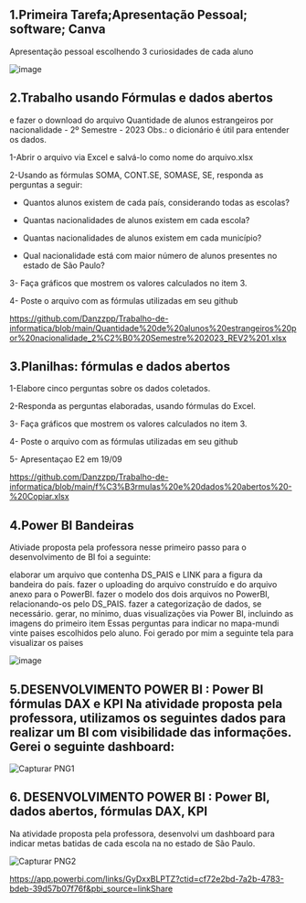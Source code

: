 ## 1.Primeira Tarefa;Apresentação Pessoal; software; Canva

Apresentação pessoal escolhendo 3 curiosidades de cada aluno

![image](https://github.com/user-attachments/assets/0c768f4b-bb2f-42fc-9b44-1017c3ad167d)



## 2.Trabalho usando Fórmulas e dados abertos
e fazer o download do arquivo Quantidade de alunos estrangeiros por nacionalidade - 2º Semestre - 2023
Obs.: o dicionário é útil para entender os dados.

1-Abrir o arquivo via Excel e salvá-lo como nome do arquivo.xlsx

2-Usando as fórmulas  SOMA, CONT.SE, SOMASE, SE, responda as perguntas a seguir:

+ Quantos alunos existem de cada país, considerando todas as escolas? 

+ Quantas nacionalidades de alunos existem em cada escola?

+ Quantas nacionalidades de alunos existem em cada município?

+ Qual nacionalidade está com maior número de alunos presentes no estado de São Paulo?

3- Faça  gráficos que mostrem os valores calculados no item 3.

4- Poste o arquivo com as fórmulas utilizadas em seu github

https://github.com/Danzzpp/Trabalho-de-informatica/blob/main/Quantidade%20de%20alunos%20estrangeiros%20por%20nacionalidade_2%C2%B0%20Semestre%202023_REV2%201.xlsx





## 3.Planilhas: fórmulas e dados abertos

1-Elabore  cinco perguntas sobre os dados coletados.

2-Responda as perguntas elaboradas, usando fórmulas do Excel.

3- Faça  gráficos que mostrem os valores calculados no item 3.

4- Poste o arquivo com as fórmulas utilizadas em seu github

5- Apresentaçao E2 em 19/09

https://github.com/Danzzpp/Trabalho-de-informatica/blob/main/f%C3%B3rmulas%20e%20dados%20abertos%20-%20Copiar.xlsx

## 4.Power BI Bandeiras

Ativiade proposta pela professora nesse primeiro passo para o desenvolvimento de BI foi a seguinte:

elaborar um arquivo que contenha DS_PAIS e LINK para a figura da bandeira do país.
fazer o uploading do arquivo construído e do arquivo anexo para o PowerBI.
fazer o modelo dos dois arquivos no PowerBI, relacionando-os pelo DS_PAIS.
fazer a categorização de dados, se necessário.
gerar, no mínimo, duas visualizações via Power BI, incluindo as imagens do primeiro item Essas perguntas para indicar no mapa-mundi vinte paises escolhidos pelo aluno. Foi gerado por mim a seguinte tela para visualizar os paises

![image](https://github.com/user-attachments/assets/4967eb26-119a-4c93-99e5-3317b1122733)

## 5.DESENVOLVIMENTO POWER BI : Power BI fórmulas DAX e KPI Na atividade proposta pela professora, utilizamos os seguintes dados para realizar um BI com visibilidade das informações. Gerei o seguinte dashboard:

![Capturar PNG1](https://github.com/user-attachments/assets/57e93775-8c6e-4749-9ad5-e8eff99ea7a4)


## 6. DESENVOLVIMENTO POWER BI : Power BI, dados abertos, fórmulas DAX, KPI
Na atividade proposta pela professora, desenvolvi um dashboard para indicar metas batidas de cada escola na no estado de São Paulo.

![Capturar PNG2](https://github.com/user-attachments/assets/dd0f1429-6dfb-4d96-a8cb-c42d1b4cf3e6)

https://app.powerbi.com/links/GyDxxBLPTZ?ctid=cf72e2bd-7a2b-4783-bdeb-39d57b07f76f&pbi_source=linkShare



